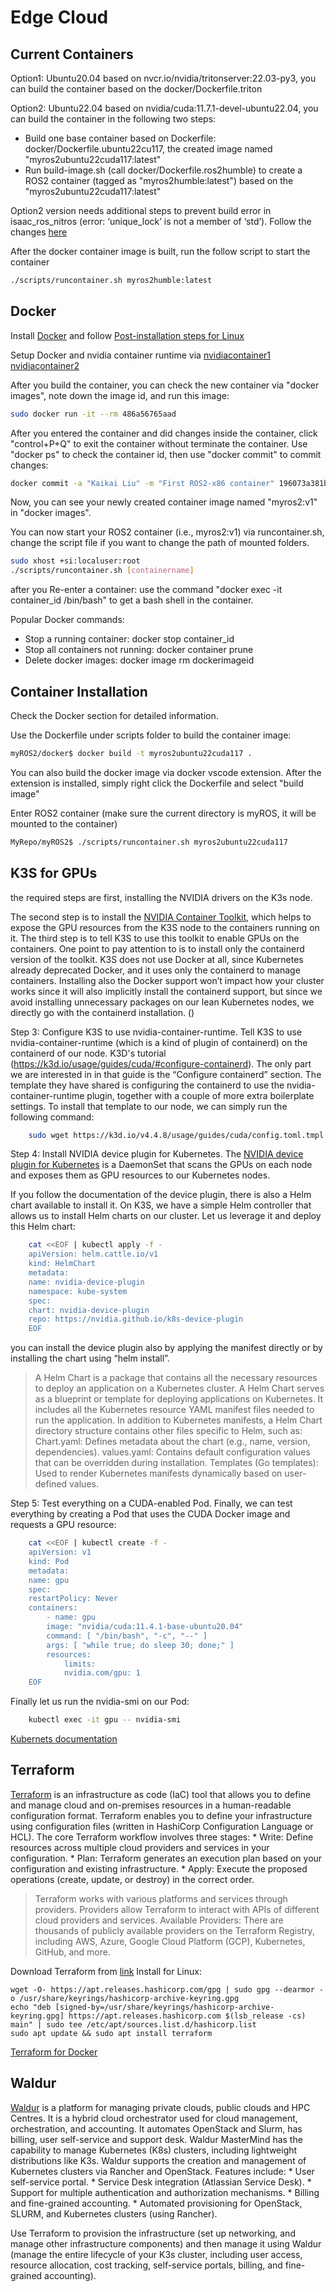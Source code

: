 # Edge Cloud

## Current Containers
Option1: Ubuntu20.04 based on nvcr.io/nvidia/tritonserver:22.03-py3, you can build the container based on the docker/Dockerfile.triton 

Option2: Ubuntu22.04 based on nvidia/cuda:11.7.1-devel-ubuntu22.04, you can build the container in the following two steps:
 * Build one base container based on Dockerfile: docker/Dockerfile.ubuntu22cu117, the created image named "myros2ubuntu22cuda117:latest"
 * Run build-image.sh (call docker/Dockerfile.ros2humble) to create a ROS2 container (tagged as "myros2humble:latest") based on the "myros2ubuntu22cuda117:latest"

 Option2 version needs additional steps to prevent build error in isaac_ros_nitros (error: ‘unique_lock’ is not a member of ‘std’). Follow the changes [here](https://github.com/NVIDIA-ISAAC-ROS/isaac_ros_nitros/pull/8/commits/0e243982f6a6c69ef896b4c621f422d170760825) 

After the docker container image is built, run the follow script to start the container
```bash
./scripts/runcontainer.sh myros2humble:latest
```

## Docker
Install [Docker](https://docs.docker.com/engine/install/ubuntu/) and follow [Post-installation steps for Linux](https://docs.docker.com/engine/install/linux-postinstall/)

Setup Docker and nvidia container runtime via [nvidiacontainer1](https://docs.nvidia.com/datacenter/cloud-native/container-toolkit/install-guide.html) [nvidiacontainer2](https://docs.nvidia.com/dgx/nvidia-container-runtime-upgrade/index.html
)


After you build the container, you can check the new container via "docker images", note down the image id, and run this image:
```bash
sudo docker run -it --rm 486a56765aad
```
After you entered the container and did changes inside the container, click "control+P+Q" to exit the container without terminate the container. Use "docker ps" to check the container id, then use "docker commit" to commit changes:
```bash
docker commit -a "Kaikai Liu" -m "First ROS2-x86 container" 196073a381b4 myros2:v1
```
Now, you can see your newly created container image named "myros2:v1" in "docker images".

You can now start your ROS2 container (i.e., myros2:v1) via runcontainer.sh, change the script file if you want to change the path of mounted folders. 
```bash
sudo xhost +si:localuser:root
./scripts/runcontainer.sh [containername]
```
after you 
Re-enter a container: use the command "docker exec -it container_id /bin/bash" to get a bash shell in the container.

Popular Docker commands:
 * Stop a running container: docker stop container_id
 * Stop all containers not running: docker container prune
 * Delete docker images: docker image rm dockerimageid

## Container Installation
Check the Docker section for detailed information.

Use the Dockerfile under scripts folder to build the container image:
```bash
myROS2/docker$ docker build -t myros2ubuntu22cuda117 .
```
You can also build the docker image via docker vscode extension. After the extension is installed, simply right click the Dockerfile and select "build image"

Enter ROS2 container (make sure the current directory is myROS, it will be mounted to the container)
```bash
MyRepo/myROS2$ ./scripts/runcontainer.sh myros2ubuntu22cuda117
```

## K3S for GPUs

the required steps are first, installing the NVIDIA drivers on the K3s node. 

The second step is to install the [NVIDIA Container Toolkit](https://docs.nvidia.com/datacenter/cloud-native/container-toolkit/overview.html), which helps to expose the GPU resources from the K3S node to the containers running on it. The third step is to tell K3S to use this toolkit to enable GPUs on the containers. One point to pay attention to is to install only the containerd version of the toolkit. K3S does not use Docker at all, since Kubernetes already deprecated Docker, and it uses only the containerd to manage containers. Installing also the Docker support won’t impact how your cluster works since it will also implicitly install the containerd support, but since we avoid installing unnecessary packages on our lean Kubernetes nodes, we directly go with the containerd installation. ()


Step 3: Configure K3S to use nvidia-container-runtime. Tell K3S to use nvidia-container-runtime (which is a kind of plugin of containerd) on the containerd of our node. K3D's tutorial (https://k3d.io/usage/guides/cuda/#configure-containerd). The only part we are interested in in that guide is the “Configure containerd” section. The template they have shared is configuring the containerd to use the nvidia-container-runtime plugin, together with a couple of more extra boilerplate settings. To install that template to our node, we can simply run the following command:

```bash
    sudo wget https://k3d.io/v4.4.8/usage/guides/cuda/config.toml.tmpl -O /var/lib/rancher/k3s/agent/etc/containerd/config.toml.tmpl
```

Step 4: Install NVIDIA device plugin for Kubernetes. The [NVIDIA device plugin for Kubernetes](https://github.com/NVIDIA/k8s-device-plugin) is a DaemonSet that scans the GPUs on each node and exposes them as GPU resources to our Kubernetes nodes.

If you follow the documentation of the device plugin, there is also a Helm chart available to install it. On K3S, we have a simple Helm controller that allows us to install Helm charts on our cluster. Let us leverage it and deploy this Helm chart:

```bash
    cat <<EOF | kubectl apply -f -
    apiVersion: helm.cattle.io/v1
    kind: HelmChart
    metadata:
    name: nvidia-device-plugin
    namespace: kube-system
    spec:
    chart: nvidia-device-plugin
    repo: https://nvidia.github.io/k8s-device-plugin
    EOF
```
you can install the device plugin also by applying the manifest directly or by installing the chart using “helm install”.

> A Helm Chart is a package that contains all the necessary resources to deploy an application on a Kubernetes cluster. A Helm Chart serves as a blueprint or template for deploying applications on Kubernetes. It includes all the Kubernetes resource YAML manifest files needed to run the application. In addition to Kubernetes manifests, a Helm Chart directory structure contains other files specific to Helm, such as:
Chart.yaml: Defines metadata about the chart (e.g., name, version, dependencies). values.yaml: Contains default configuration values that can be overridden during installation. Templates (Go templates): Used to render Kubernetes manifests dynamically based on user-defined values.

Step 5: Test everything on a CUDA-enabled Pod. Finally, we can test everything by creating a Pod that uses the CUDA Docker image and requests a GPU resource:
```bash
    cat <<EOF | kubectl create -f -
    apiVersion: v1
    kind: Pod
    metadata:
    name: gpu
    spec:
    restartPolicy: Never
    containers:
        - name: gpu
        image: "nvidia/cuda:11.4.1-base-ubuntu20.04"
        command: [ "/bin/bash", "-c", "--" ]
        args: [ "while true; do sleep 30; done;" ]
        resources:
            limits:
            nvidia.com/gpu: 1
    EOF
```
Finally let us run the nvidia-smi on our Pod:
```bash
    kubectl exec -it gpu -- nvidia-smi
```
[Kubernets documentation](https://kubernetes.io/docs/tasks/manage-gpus/scheduling-gpus/)

## Terraform
[Terraform](https://developer.hashicorp.com/terraform) is an infrastructure as code (IaC) tool that allows you to define and manage cloud and on-premises resources in a human-readable configuration format. Terraform enables you to define your infrastructure using configuration files (written in HashiCorp Configuration Language or HCL). The core Terraform workflow involves three stages:
    * Write: Define resources across multiple cloud providers and services in your configuration.
    * Plan: Terraform generates an execution plan based on your configuration and existing infrastructure.
    * Apply: Execute the proposed operations (create, update, or destroy) in the correct order.

> Terraform works with various platforms and services through providers. Providers allow Terraform to interact with APIs of different cloud providers and services. Available Providers: There are thousands of publicly available providers on the Terraform Registry, including AWS, Azure, Google Cloud Platform (GCP), Kubernetes, GitHub, and more.

Download Terraform from [link](https://developer.hashicorp.com/terraform/install)
Install for Linux:
```
wget -O- https://apt.releases.hashicorp.com/gpg | sudo gpg --dearmor -o /usr/share/keyrings/hashicorp-archive-keyring.gpg
echo "deb [signed-by=/usr/share/keyrings/hashicorp-archive-keyring.gpg] https://apt.releases.hashicorp.com $(lsb_release -cs) main" | sudo tee /etc/apt/sources.list.d/hashicorp.list
sudo apt update && sudo apt install terraform
```

[Terraform for Docker](https://developer.hashicorp.com/terraform/tutorials/docker-get-started)

## Waldur
[Waldur](https://waldur.com/) is a platform for managing private clouds, public clouds and HPC Centres. It is a hybrid cloud orchestrator used for cloud management, orchestration, and accounting. It automates OpenStack and Slurm, has billing, user self-service and support desk. Waldur MasterMind has the capability to manage Kubernetes (K8s) clusters, including lightweight distributions like K3s. Waldur supports the creation and management of Kubernetes clusters via Rancher and OpenStack. Features include:
    * User self-service portal.
    * Service Desk integration (Atlassian Service Desk).
    * Support for multiple authentication and authorization mechanisms.
    * Billing and fine-grained accounting.
    * Automated provisioning for OpenStack, SLURM, and Kubernetes clusters (using Rancher).

Use Terraform to provision the infrastructure (set up networking, and manage other infrastructure components) and then manage it using Waldur (manage the entire lifecycle of your K3s cluster, including user access, resource allocation, cost tracking, self-service portals, billing, and fine-grained accounting).